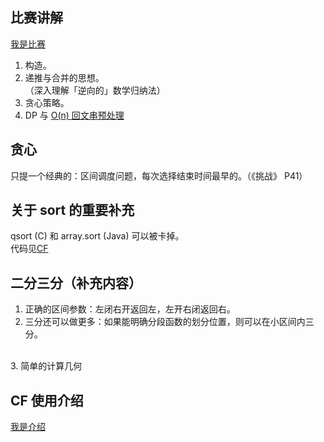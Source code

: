比赛讲解
-
[我是比赛](http://vjudge.net/contest/view.action?cid=48206#overview)<br />
1. 构造。<br />
2. 递推与合并的思想。<br />（深入理解「逆向的」数学归纳法）
3. 贪心策略。<br />
4. DP 与 [O(n) 回文串预处理](http://blog.csdn.net/synapse7/article/details/18908413)

贪心
-
只提一个经典的：区间调度问题，每次选择结束时间最早的。（《挑战》 P41）<br />

关于 sort 的重要补充
-
qsort (C) 和 array.sort (Java) 可以被卡掉。<br/>
代码见[CF](http://codeforces.com/blog/entry/12583)<br />

二分三分（补充内容）
-
1. 正确的区间参数：左闭右开返回左，左开右闭返回右。
2. 三分还可以做更多：如果能明确分段函数的划分位置，则可以在小区间内三分。
<br />
3. 简单的计算几何


CF 使用介绍
-
[我是介绍](https://github.com/EndlessCheng/acm-icpc/blob/master/wonderful-skills/20140716%20-%20cf%E4%BD%BF%E7%94%A8%E4%BB%8B%E7%BB%8D.md)<br />

